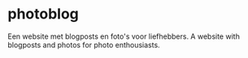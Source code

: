 # photoblog
Een website met blogposts en foto's voor liefhebbers. A website with blogposts and photos for photo enthousiasts.

